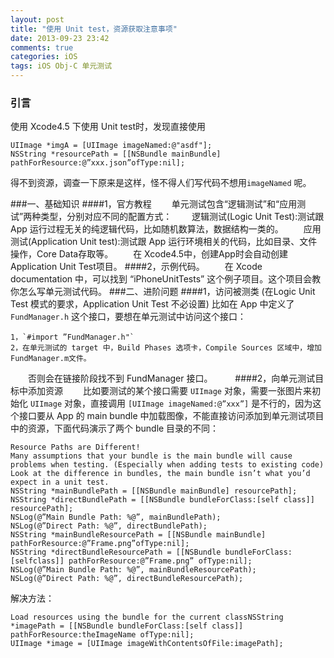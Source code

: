 ```yaml
---
layout: post
title: "使用 Unit test，资源获取注意事项"
date: 2013-09-23 23:42
comments: true
categories: iOS
tags: iOS Obj-C 单元测试
---
```


### 引言
 使用 Xcode4.5 下使用 Unit test时，发现直接使用
 
 ```
 UIImage *imgA = [UIImage imageNamed:@"asdf"];
 NSString *resourcePath = [[NSBundle mainBundle] pathForResource:@”xxx.json”ofType:nil];
 ```
 
 得不到资源，调查一下原来是这样，怪不得人们写代码不想用`imageNamed` 呢。
 
 <!-- more -->

###一、基础知识
####1，官方教程
　　单元测试包含“逻辑测试”和“应用测试”两种类型，分别对应不同的配置方式：
　　逻辑测试(Logic Unit Test):测试跟 App 运行过程无关的纯逻辑代码，比如随机数算法，数据结构一类的。
　　应用测试(Application Unit test):测试跟 App 运行环境相关的代码，比如目录、文件操作，Core Data存取等。
　　在 Xcode4.5中，创建App时会自动创建 Application Unit Test项目。 
####2，示例代码。
　　在 Xcode documentation 中，可以找到 “iPhoneUnitTests” 这个例子项目。这个项目会教你怎么写单元测试代码。
###二、进阶问题
####1，访问被测类
(在Logic Unit Test 模式的要求，Application Unit Test 不必设置) 比如在 App 中定义了 `FundManager.h` 这个接口，要想在单元测试中访问这个接口：  

	1，`#import ”FundManager.h"`
	2，在单元测试的 target 中，Build Phases 选项卡，Compile Sources 区域中，增加FundManager.m文件。  

　　否则会在链接阶段找不到 FundManager 接口。
　　
####2，向单元测试目标中添加资源
　　比如要测试的某个接口需要 `UIImage` 对象，需要一张图片来初始化 `UIImage` 对象，直接调用 `[UIImage imageNamed:@”xxx”]` 是不行的，因为这个接口要从 App 的 main bundle 中加载图像，不能直接访问添加到单元测试项目中的资源，下面代码演示了两个 bundle 目录的不同：

```
Resource Paths are Different!
Many assumptions that your bundle is the main bundle will cause problems when testing. (Especially when adding tests to existing code) Look at the difference in bundles, the main bundle isn’t what you’d expect in a unit test.
NSString *mainBundlePath = [[NSBundle mainBundle] resourcePath];
NSString *directBundlePath = [[NSBundle bundleForClass:[self class]] resourcePath];
NSLog(@”Main Bundle Path: %@”, mainBundlePath);
NSLog(@”Direct Path: %@”, directBundlePath);
NSString *mainBundleResourcePath = [[NSBundle mainBundle] pathForResource:@”Frame.png”ofType:nil];
NSString *directBundleResourcePath = [[NSBundle bundleForClass:[selfclass]] pathForResource:@”Frame.png” ofType:nil];
NSLog(@”Main Bundle Path: %@”, mainBundleResourcePath);
NSLog(@”Direct Path: %@”, directBundleResourcePath);
```
解决方法：
```
Load resources using the bundle for the current classNSString *imagePath = [[NSBundle bundleForClass:[self class]] pathForResource:theImageName ofType:nil]; 
UIImage *image = [UIImage imageWithContentsOfFile:imagePath];
```

